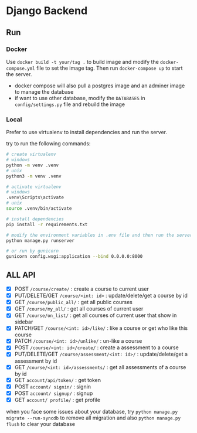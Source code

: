 # Django Backend

## Run

### Docker

Use `docker build -t your/tag .` to build image and modify the `docker-compose.yml` file to set the image tag. Then run `docker-compose up` to start the server.

- docker compose will also pull a postgres image and an adminer image to manage the database
- if want to use other database, modify the `DATABASES` in `config/settings.py` file and rebuild the image

### Local

Prefer to use virtualenv to install dependencies and run the server.

try to run the following commands:

```bash
# create virtualenv
# windows
python -m venv .venv
# unix
python3 -m venv .venv

# activate virtualenv
# windows
.venv\Scripts\activate
# unix
source .venv/bin/activate

# install dependencies
pip install -r requirements.txt

# modify the environment variables in .env file and then run the server
python manage.py runserver

# or run by gunicorn
gunicorn config.wsgi:application --bind 0.0.0.0:8000
```

## ALL API

- [x] POST `/course/create/` : create a course to current user
- [x] PUT/DELETE/GET `/course/<int: id>` : update/delete/get a course by id
- [x] GET `/course/public_all/` : get all public courses
- [x] GET `/course/my_all/` : get all courses of current user
- [x] GET `/course/on_list/` : get all courses of current user that show in sidebar
- [x] PATCH/GET `/course/<int: id>/like/` : like a course or get who like this course
- [x] PATCH `/course/<int: id>/unlike/` : un-like a course
- [x] POST `/course/<int: id>/create/` : create a assessment to a course
- [x] PUT/DELETE/GET `/course/assessment/<int: id>/` : update/delete/get a assessment by id
- [x] GET `/course/<int: id>/assessments/` : get all assessments of a course by id
- [x] GET `account/api/token/` : get token
- [x] POST `account/ signin/` : signin
- [x] POST `account/ signup/` : signup
- [x] GET `account/ profile/` : get profile

when you face some issues about your database, try `python manage.py migrate --run-syncdb` to remove all migration and also `python manage.py flush` to clear your database